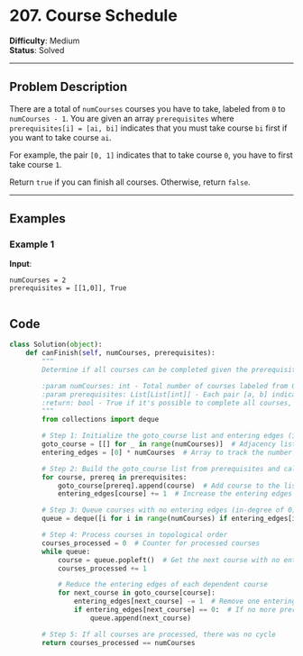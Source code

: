 # 207. Course Schedule

**Difficulty**: Medium  
**Status**: Solved  

---

## Problem Description

There are a total of `numCourses` courses you have to take, labeled from `0` to `numCourses - 1`. You are given an array `prerequisites` where `prerequisites[i] = [ai, bi]` indicates that you must take course `bi` first if you want to take course `ai`.

For example, the pair `[0, 1]` indicates that to take course `0`, you have to first take course `1`.  

Return `true` if you can finish all courses. Otherwise, return `false`.  

---

## Examples

### Example 1

**Input**:
```plaintext
numCourses = 2
prerequisites = [[1,0]], True


```
## Code
```python
class Solution(object):
    def canFinish(self, numCourses, prerequisites):
        """
        Determine if all courses can be completed given the prerequisites.

        :param numCourses: int - Total number of courses labeled from 0 to numCourses - 1
        :param prerequisites: List[List[int]] - Each pair [a, b] indicates course b must be taken before course a
        :return: bool - True if it's possible to complete all courses, False if there is a cycle (making it impossible)
        """
        from collections import deque

        # Step 1: Initialize the goto_course list and entering edges (in-degrees)
        goto_course = [[] for _ in range(numCourses)]  # Adjacency list for each course showing courses that depend on it
        entering_edges = [0] * numCourses  # Array to track the number of entering edges (prerequisites) for each course

        # Step 2: Build the goto_course list from prerequisites and calculate entering edges
        for course, prereq in prerequisites:
            goto_course[prereq].append(course)  # Add course to the list of courses that depend on prereq
            entering_edges[course] += 1  # Increase the entering edges (prerequisites) of the course

        # Step 3: Queue courses with no entering edges (in-degree of 0)
        queue = deque([i for i in range(numCourses) if entering_edges[i] == 0])

        # Step 4: Process courses in topological order
        courses_processed = 0  # Counter for processed courses
        while queue:
            course = queue.popleft()  # Get the next course with no entering edges
            courses_processed += 1

            # Reduce the entering edges of each dependent course
            for next_course in goto_course[course]:
                entering_edges[next_course] -= 1  # Remove one entering edge (prerequisite)
                if entering_edges[next_course] == 0:  # If no more prerequisites, add to queue
                    queue.append(next_course)

        # Step 5: If all courses are processed, there was no cycle
        return courses_processed == numCourses
